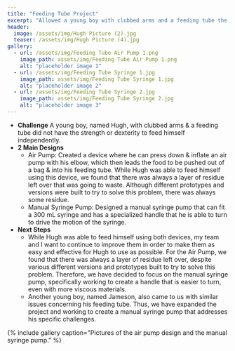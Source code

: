 ```yaml
---
title: "Feeding Tube Project"
excerpt: "Allowed a young boy with clubbed arms and a feeding tube the ability to feed himself independently for the first time."
header:
  image: /assets/img/Hugh Picture (2).jpg
  teaser: /assets/img/Hugh Picture (4).jpg
gallery:
  - url: /assets/img/Feeding Tube Air Pump 1.png
    image_path: assets/img/Feeding Tube Air Pump 1.png
    alt: "placeholder image 1"
  - url: /assets/img/Feeding Tube Syringe 1.jpg
    image_path: assets/img/Feeding Tube Syringe 1.jpg
    alt: "placeholder image 2"
  - url: /assets/img/Feeding Tube Syringe 2.jpg
    image_path: assets/img/Feeding Tube Syringe 2.jpg
    alt: "placeholder image 3"
---
```



* **Challenge** A young boy, named Hugh, with clubbed arms & a feeding tube did not have the strength or dexterity to feed himself independently. 
* **2 Main Designs** 
  *  Air Pump: Created a device where he can press down & inflate an air pump with his elbow, which then leads the food to be pushed out of a bag & into his feeding tube. While Hugh was able to feed himself using this device, we found that there was always a layer of residue left over that was going to waste. Although different prototypes and versions were built to try to solve this problem, there was always some residue.
  *  Manual Syringe Pump: Designed a manual syringe pump that can fit a 300 mL syringe and has a specialized handle that he is able to turn to drive the motion of the syringe.
* **Next Steps** 
  * While Hugh was able to feed himself using both devices, my team and I want to continue to improve them in order to make them as easy and effective for Hugh to use as possible. For the Air Pump, we found that there was always a layer of residue left over, despite various different versions and prototypes built to try to solve this problem. Therefore, we have decided to focus on the manual syringe pump, specifically working to create a handle that is easier to turn, even with more viscous materials.
  * Another young boy, named Jameson, also came to us with similar issues concerning his feeding tube. Thus, we have expanded the project and working to create a manual syringe pump that addresses his specific challenges.

{% include gallery caption="Pictures of the air pump design and the manual syringe pump." %}
